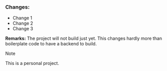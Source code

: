 ### Changes: ###

- Change 1
- Change 2
- Change 3

**Remarks:**
The project will not build just yet. This changes hardly more than boilerplate code to have a backend to build.

> [!NOTE]
> This is a personal project.